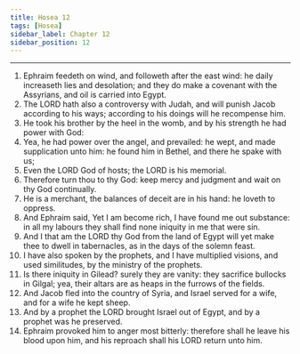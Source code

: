 ```yaml
---
title: Hosea 12
tags: [Hosea]
sidebar_label: Chapter 12
sidebar_position: 12
---
```


---
1. Ephraim feedeth on wind, and followeth after the east wind: he daily increaseth lies and desolation; and they do make a covenant with the Assyrians, and oil is carried into Egypt.
2. The LORD hath also a controversy with Judah, and will punish Jacob according to his ways; according to his doings will he recompense him.
3. He took his brother by the heel in the womb, and by his strength he had power with God:
4. Yea, he had power over the angel, and prevailed: he wept, and made supplication unto him: he found him in Bethel, and there he spake with us;
5. Even the LORD God of hosts; the LORD is his memorial.
6. Therefore turn thou to thy God: keep mercy and judgment and wait on thy God continually.
7. He is a merchant, the balances of deceit are in his hand: he loveth to oppress.
8. And Ephraim said, Yet I am become rich, I have found me out substance: in all my labours they shall find none iniquity in me that were sin.
9. And I that am the LORD thy God from the land of Egypt will yet make thee to dwell in tabernacles, as in the days of the solemn feast.
10. I have also spoken by the prophets, and I have multiplied visions, and used similitudes, by the ministry of the prophets.
11. Is there iniquity in Gilead? surely they are vanity: they sacrifice bullocks in Gilgal; yea, their altars are as heaps in the furrows of the fields.
12. And Jacob fled into the country of Syria, and Israel served for a wife, and for a wife he kept sheep.
13. And by a prophet the LORD brought Israel out of Egypt, and by a prophet was he preserved.
14. Ephraim provoked him to anger most bitterly: therefore shall he leave his blood upon him, and his reproach shall his LORD return unto him.